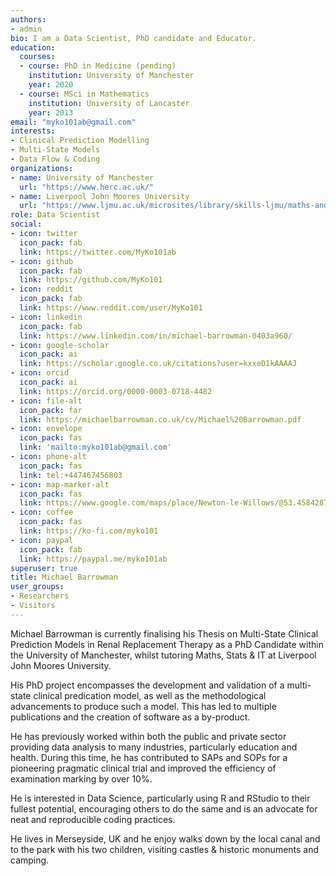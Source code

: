```yaml
---
authors:
- admin
bio: I am a Data Scientist, PhD candidate and Educator.
education:
  courses:
  - course: PhD in Medicine (pending)
    institution: University of Manchester
    year: 2020
  - course: MSci in Mathematics
    institution: University of Lancaster
    year: 2013
email: "myko101ab@gmail.com"
interests:
- Clinical Prediction Modelling
- Multi-State Models
- Data Flow & Coding
organizations:
- name: University of Manchester
  url: "https://www.herc.ac.uk/"
- name: Liverpool John Moores University
  url: "https://www.ljmu.ac.uk/microsites/library/skills-ljmu/maths-and-statistics"
role: Data Scientist
social:
- icon: twitter
  icon_pack: fab
  link: https://twitter.com/MyKo101ab
- icon: github
  icon_pack: fab
  link: https://github.com/MyKo101
- icon: reddit
  icon_pack: fab
  link: https://www.reddit.com/user/MyKo101
- icon: linkedin
  icon_pack: fab
  link: https://www.linkedin.com/in/michael-barrowman-0403a960/
- icon: google-scholar
  icon_pack: ai
  link: https://scholar.google.co.uk/citations?user=kxxeD1kAAAAJ  
- icon: orcid
  icon_pack: ai
  link: https://orcid.org/0000-0003-0718-4482
- icon: file-alt
  icon_pack: far
  link: https://michaelbarrowman.co.uk/cv/Michael%20Barrowman.pdf
- icon: envelope
  icon_pack: fas
  link: 'mailto:myko101ab@gmail.com'
- icon: phone-alt
  icon_pack: fas
  link: tel:+447467456803
- icon: map-marker-alt
  icon_pack: fas
  link: https://www.google.com/maps/place/Newton-le-Willows/@53.4584287,-2.6730042
- icon: coffee
  icon_pack: fas
  link: https://ko-fi.com/myko101
- icon: paypal
  icon_pack: fab
  link: https://paypal.me/myko101ab
superuser: true
title: Michael Barrowman
user_groups:
- Researchers
- Visitors
---
```


Michael Barrowman is currently finalising his Thesis on Multi-State Clinical Prediction Models in Renal Replacement Therapy as a PhD Candidate within the University of Manchester, whilst tutoring Maths, Stats & IT at Liverpool John Moores University.

His PhD project encompasses the development and validation of a multi-state clinical predication model, as well as the methodological advancements to produce such a model. This has led to multiple publications and the creation of software as a by-product.

He has previously worked within both the public and private sector providing data analysis to many industries, particularly education and health. During this time, he has contributed to SAPs and SOPs for a pioneering pragmatic clinical trial and improved the efficiency of examination marking by over 10%. 

He is interested in Data Science, particularly using R and RStudio to their fullest potential, encouraging others to do the same and is an advocate for neat and reproducible coding practices.

He lives in Merseyside, UK and he enjoy walks down by the local canal and to the park with his two children, visiting castles & historic monuments and camping.



